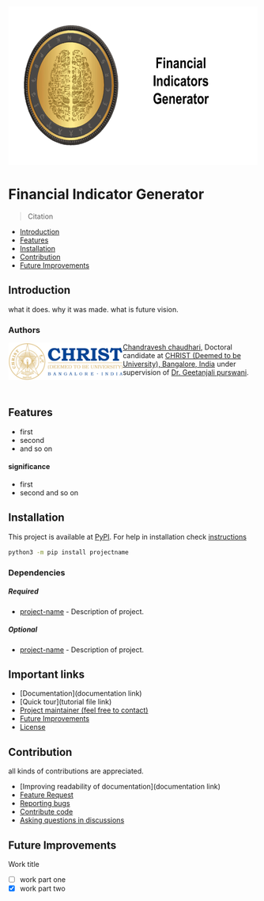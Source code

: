 <div align="center">
  <img src="https://github.com/chandraveshchaudhari/personal-information/blob/b514beb2975a6ef0bd35d9998c0dc96a23ce26ae/logos/my%20github%20logo%20template-generator%20small.png" width="640" height="320">
</div>

# Financial Indicator Generator
> Citation

- [Introduction](#introduction)
- [Features](#features)
- [Installation](#installation)
- [Contribution](#contribution)
- [Future Improvements](#future-improvements)

## Introduction
what it does. why it was made. what is future vision. 

### Authors
<img align="left" width="231.95" height="75" src="https://github.com/chandraveshchaudhari/personal-information/blob/1afa9ad052ab9666e6a1a3854464a77ccab68438/images/christ.png">

[Chandravesh chaudhari][chandravesh linkedin], Doctoral candidate at [CHRIST (Deemed to be University), Bangalore, India][christ university website] under supervision of [Dr. Geetanjali purswani][geetanjali linkedin].

<br/>

[chandravesh linkedin]: https://www.linkedin.com/in/chandravesh-chaudhari "chandravesh linkedin profile"
[geetanjali linkedin]: https://www.linkedin.com/in/dr-geetanjali-purswani-546336b8 "geetanjali linkedin profile"
[christ university website]: https://christuniversity.in/ "website"

## Features
- first
- second
- and so on

#### significance
- first
- second and so on

## Installation 
This project is available at [PyPI](url). For help in installation check 
[instructions](https://packaging.python.org/tutorials/installing-packages/#installing-from-pypi)
```bash
python3 -m pip install projectname  
```

### Dependencies
##### Required
- [project-name](url) - Description of project.

##### Optional
- [project-name](url) - Description of project.

## Important links
- [Documentation](documentation link)
- [Quick tour](tutorial file link)
- [Project maintainer (feel free to contact)](mailto:chandraveshchaudhari@gmail.com?subject=[GitHub]%20Source%20repository-name) 
- [Future Improvements](https://github.com/chandraveshchaudhari/repository-name/projects)
- [License](https://github.com/chandraveshchaudhari/repository-name/blob/master/LICENSE.txt)

## Contribution
all kinds of contributions are appreciated.
- [Improving readability of documentation](documentation link)
- [Feature Request](https://github.com/chandraveshchaudhari/repository-name/issues/new/choose)
- [Reporting bugs](https://github.com/chandraveshchaudhari/repository-name/issues/new/choose)
- [Contribute code](https://github.com/chandraveshchaudhari/repository-name/compare)
- [Asking questions in discussions](https://github.com/chandraveshchaudhari/repository-name/discussions)

## Future Improvements
Work title
- [ ] work part one
- [X] work part two
